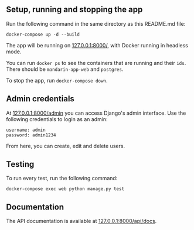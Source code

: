 ## Setup, running and stopping the app
Run the following command in the same directory as this README.md file:

`docker-compose up -d --build`

The app will be running on [127.0.0.1:8000/](http://127.0.0.1:8000/),
with Docker running in headless mode.

You can run `docker ps` to see the containers that are running and their `ids`. There should be `mandarin-app-web` and `postgres`. 

To stop the app, run `docker-compose down`.

## Admin credentials
At [127.0.0.1:8000/admin](http://127.0.0.1:8000/admin) you can access Django's admin interface. Use the following credentials 
to login as an admin:

```
username: admin
password: admin1234
```

From here, you can create, edit and delete users.

## Testing

To run every test, run the following command:

`docker-compose exec web python manage.py test`

## Documentation

The API documentation is available at [127.0.0.1:8000/api/docs](http://127.0.0.1:8000/api/docs).

